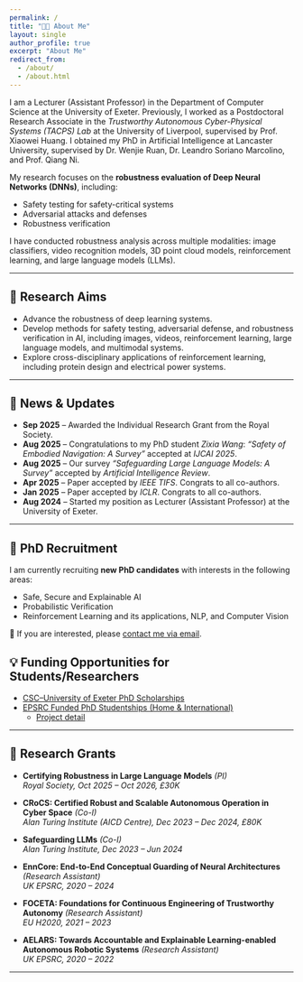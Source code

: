 ```yaml
---
permalink: /
title: "👨‍🏫 About Me"
layout: single
author_profile: true
excerpt: "About Me"
redirect_from:
  - /about/
  - /about.html
---
```


I am a Lecturer (Assistant Professor) in the Department of Computer Science at the University of Exeter. Previously, I worked as a Postdoctoral Research Associate in the *Trustworthy Autonomous Cyber-Physical Systems (TACPS) Lab* at the University of Liverpool, supervised by Prof. Xiaowei Huang. I obtained my PhD in Artificial Intelligence at Lancaster University, supervised by Dr. Wenjie Ruan, Dr. Leandro Soriano Marcolino, and Prof. Qiang Ni.  

My research focuses on the **robustness evaluation of Deep Neural Networks (DNNs)**, including:  
- Safety testing for safety-critical systems  
- Adversarial attacks and defenses  
- Robustness verification


I have conducted robustness analysis across multiple modalities: image classifiers, video recognition models, 3D point cloud models, reinforcement learning, and large language models (LLMs).


---

## 🎯 Research Aims
- Advance the robustness of deep learning systems.  
- Develop methods for safety testing, adversarial defense, and robustness verification in AI, including images, videos, reinforcement learning, large language models, and multimodal systems.  
- Explore cross-disciplinary applications of reinforcement learning, including protein design and electrical power systems.

---

## 📰 News & Updates
- **Sep 2025** – Awarded the Individual Research Grant from the Royal Society.  
- **Aug 2025** – Congratulations to my PhD student *Zixia Wang*: *“Safety of Embodied Navigation: A Survey”* accepted at *IJCAI 2025*.  
- **Aug 2025** – Our survey *“Safeguarding Large Language Models: A Survey”* accepted by *Artificial Intelligence Review*.  
- **Apr 2025** – Paper accepted by *IEEE TIFS*. Congrats to all co-authors.  
- **Jan 2025** – Paper accepted by *ICLR*. Congrats to all co-authors.  
- **Aug 2024** – Started my position as Lecturer (Assistant Professor) at the University of Exeter.  

---

## 📢 PhD Recruitment
I am currently recruiting **new PhD candidates** with interests in the following areas:  
- Safe, Secure and Explainable AI  
- Probabilistic Verification  
- Reinforcement Learning and its applications, NLP, and Computer Vision  

📧 If you are interested, please [contact me via email](mailto:carolinemu96@yahoo.com).


## 💡 Funding Opportunities for Students/Researchers
- [CSC–University of Exeter PhD Scholarships](https://www.exeter.ac.uk/study/pg-research/csc-scholarships/)  
- [EPSRC Funded PhD Studentships (Home & International)](https://www.exeter.ac.uk/study/pg-research/funding/phdfunding/epsrc-dtp-studentships/)  
  - [Project detail](https://www.exeter.ac.uk/v8media/recruitmentsites/documents/Robustness_Evaluation_in_Reinforcement_Learning_(Dr_Rohghui_Mu).pdf)
  

---

## 🔬 Research Grants
- **Certifying Robustness in Large Language Models** *(PI)*  
  *Royal Society, Oct 2025 – Oct 2026, £30K*
  
- **CRoCS: Certified Robust and Scalable Autonomous Operation in Cyber Space** *(Co-I)*  
  *Alan Turing Institute (AICD Centre), Dec 2023 – Dec 2024, £80K*  

- **Safeguarding LLMs** *(Co-I)*  
  *Alan Turing Institute, Dec 2023 – Jun 2024*  

- **EnnCore: End-to-End Conceptual Guarding of Neural Architectures** *(Research Assistant)*  
  *UK EPSRC, 2020 – 2024*  

- **FOCETA: Foundations for Continuous Engineering of Trustworthy Autonomy** *(Research Assistant)*  
  *EU H2020, 2021 – 2023*  

- **AELARS: Towards Accountable and Explainable Learning-enabled Autonomous Robotic Systems** *(Research Assistant)*  
  *UK EPSRC, 2020 – 2022*  


---





